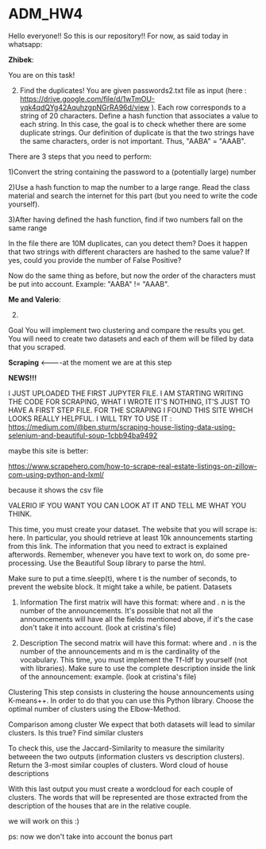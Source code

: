 # ADM_HW4 
Hello everyone!!
So this is our repository!! 
For now, as said today in whatsapp:


**Zhibek**:
 
You are on this task!

2) Find the duplicates!
You are given passwords2.txt file as input    (here : https://drive.google.com/file/d/1wTmOU-yqk4qdQYg42AquhzgpNGrRA96d/view ). Each row corresponds to a string of 20 characters. Define a hash function that associates a value to each string. In this case, the goal is to check whether there are some duplicate strings. Our definition of duplicate is that the two strings have the same characters, order is not important. Thus, "AABA" = "AAAB".


There are 3 steps that you need to perform:

1)Convert the string containing the password to a (potentially large) number

2)Use a hash function to map the number to a large range. Read the class material and search the internet for this part (but you need to write the code yourself).

3)After having defined the hash function, find if two numbers fall on the same range

In the file there are 10M duplicates, can you detect them?
Does it happen that two strings with different characters are hashed to the same value? If yes, could you provide the number of False Positive?

Now do the same thing as before, but now the order of the characters must be put into account. Example: "AABA" != "AAAB".


**Me and Valerio**:

2)
Goal
You will implement two clustering and compare the results you get. You will need to create two datasets and each of them will be filled by data that you scraped.

**Scraping**  <----at the moment we are at this step

**NEWS!!!**

I JUST UPLOADED THE FIRST JUPYTER FILE. I AM STARTING WRITING THE CODE FOR SCRAPING, WHAT I WROTE IT'S NOTHING, IT'S JUST TO HAVE A FIRST STEP FILE. FOR THE SCRAPING I FOUND THIS SITE WHICH LOOKS REALLY HELPFUL. I WILL TRY TO USE IT : https://medium.com/@ben.sturm/scraping-house-listing-data-using-selenium-and-beautiful-soup-1cbb94ba9492 

maybe this site is better:

https://www.scrapehero.com/how-to-scrape-real-estate-listings-on-zillow-com-using-python-and-lxml/

because it shows the csv file

VALERIO IF YOU WANT YOU CAN LOOK AT IT AND TELL ME WHAT YOU THINK.

This time, you must create your dataset. The website that you will scrape is: here. In particular, you should retrieve at least 10k announcements starting from this link. The information that you need to extract is explained afterwords. Remember, whenever you have text to work on, do some pre-processing. Use the Beautiful Soup library to parse the html. 

Make sure to put a time.sleep(t), where t is the number of seconds, to prevent the website block. It might take a while, be patient.
Datasets

1) Information
The first matrix will have this format:  where  and . n is the number of the announcements. It's possible that not all the announcements will have all the fields mentioned above, if it's the case don't take it into account. (look at cristina's file)


2) Description
The second matrix will have this format:  where  and . n is the number of the announcements and m is the cardinality of the vocabulary. This time, you must implement the Tf-Idf by yourself (not with libraries). Make sure to use the complete description inside the link of the announcement: example. (look at cristina's file)


Clustering
This step consists in clustering the house announcements using K-means++. In order to do that you can use this Python library. Choose the optimal number of clusters using the Elbow-Method.



Comparison among cluster
We expect that both datasets will lead to similar clusters. Is this true?
Find similar clusters

To check this, use the Jaccard-Similarity to measure the similarity betweeen the two outputs (information clusters vs description clusters). Return the 3-most similar couples of clusters.
Word cloud of house descriptions

With this last output you must create a wordcloud for each couple of clusters. The words that will be represented are those extracted from the description of the houses that are in the relative couple.

we will work on this :)

ps: now we don't take into account the bonus part 
